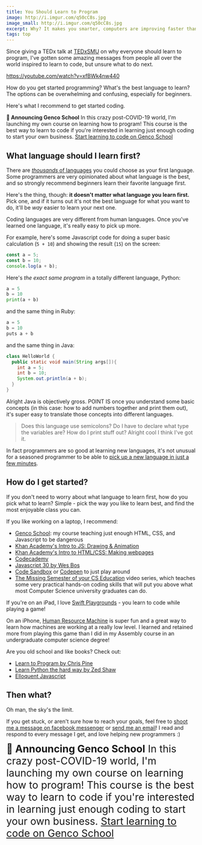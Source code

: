```yaml
---
title: You Should Learn to Program
image: http://i.imgur.com/q50cC8s.jpg
image_small: http://i.imgur.com/q50cC8s.jpg
excerpt: Why? It makes you smarter, computers are improving faster than you are, and - if you're like me - you want to maximize your laziness.
tags: top
---
```


Since giving a TEDx talk at [TEDxSMU](http://www.tedxsmu.org/) on why everyone should learn to program, I've gotten some amazing messages from people all over the world inspired to learn to code, but unsure what to do next.

https://youtube.com/watch?v=xfBWk4nw440

How do you get started programming? What's the best language to learn? The options can be overwhelming and confusing, especially for beginners.

Here's what I recommend to get started coding.

<div class="bg-green-100">
  <strong>🏫 Announcing Genco School</strong> In this crazy post-COVID-19 world, I'm launching my own course on learning how to program! This course is the best way to learn to code if you're interested in learning just enough coding to start your own business.
  <a href="https://school.gen.co" class="btn btn-success btn-lg btn-block">Start learning to code on Genco School</a>
</div>

## What language should I learn first?

There are [_thousands_ of languages](https://en.wikipedia.org/wiki/List_of_programming_languages) you could choose as your first language. Some programmers are very opinionated about what language is the best, and so strongly recommend beginners learn their favorite language first.

<!-- If you can take a class that will teach you Java or C++ in person, you'll learn all the basics of coding just fine.  -->

Here's the thing, though: **it doesn't matter what language you learn first.** Pick one, and if it turns out it's not the best language for what you want to do, it'll be _way_ easier to learn your next one.

Coding languages are very different from human languages. Once you've learned one language, it's really easy to pick up more.

For example, here's some Javascript code for doing a super basic calculation (`5 + 10`) and showing the result (`15`) on the screen:

```js
const a = 5;
const b = 10;
console.log(a + b);
```

Here's _the exact same program_ in a totally different language, Python:

```python
a = 5
b = 10
print(a + b)
```

and the same thing in Ruby:

```python
a = 5
b = 10
puts a + b
```

and the same thing in Java:

```java
class HelloWorld {
  public static void main(String args[]){
    int a = 5;
    int b = 10;
    System.out.println(a + b);
  }
}
```

Alright Java is objectively gross. POINT IS once you understand some basic concepts (in this case: how to add numbers together and print them out), it's super easy to translate those concepts into different languages.

> Does this language use semicolons? Do I have to declare what type the variables are? How do I print stuff out? Alright cool I think I've got it.

In fact programmers are so good at learning new languages, it's not unusual for a seasoned programmer to be able to [pick up a new language in just a few minutes](https://learnxinyminutes.com/).

## How do I get started?

If you don't need to worry about what language to learn first, how do you pick what to learn? Simple - pick the way you like to learn best, and find the most enjoyable class you can.

If you like working on a laptop, I recommend:

- [Genco School](https://www.genco.school): my course teaching just enough HTML, CSS, and Javascript to be dangerous
- [Khan Academy's Intro to JS: Drawing & Animation](https://www.khanacademy.org/computing/computer-programming/programming)
- [Khan Academy's Intro to HTML/CSS: Making webpages](https://www.khanacademy.org/computing/computer-programming/html-css)
- [Codecademy](https://www.codecademy.com/)
- [Javascript 30 by Wes Bos](https://javascript30.com)
- [Code Sandbox](http://codesandbox.io) or [Codepen](http://codepen.io) to just play around
- [The Missing Semester of your CS Education](https://missing.csail.mit.edu/) video series, which teaches some very practical hands-on coding skills that will put you above what most Computer Science university graduates can do.

If you're on an iPad, I love [Swift Playgrounds](https://www.apple.com/swift/playgrounds/) - you learn to code while playing a game!

On an iPhone, [Human Resource Machine](https://itunes.apple.com/us/app/human-resource-machine/id1005098334) is super fun and a great way to learn how machines are working at a really low level. I learned and retained more from playing this game than I did in my Assembly course in an undergraduate computer science degree!

Are you old school and like books? Check out:

- [Learn to Program by Chris Pine](https://www.amazon.com/Learn-Program-Second-Facets-Ruby/dp/1934356360/ref=as_li_ss_tl?ie=UTF8&qid=1541024550&sr=8-1&keywords=learn+to+program+chris+pine&linkCode=sl1&tag=cgenco-20&linkId=920f1526f371bca45d1466fb275c3da4&language=en_US)
- [Learn Python the hard way by Zed Shaw](https://www.amazon.com/Learn-Python-Hard-Way-Introduction/dp/0134692888/ref=as_li_ss_tl?ie=UTF8&qid=1541024583&sr=8-2&keywords=learn+the+hard+way&linkCode=sl1&tag=cgenco-20&linkId=ff1ea55d6869e69eff53dee22c60c3af&language=en_US)
- [Elloquent Javascript](https://eloquentjavascript.net)

## Then what?

Oh man, the sky's the limit.

If you get stuck, or aren't sure how to reach your goals, feel free to [shoot me a message on facebook messenger](https://www.messenger.com/t/cgenco) or <a href="mailto:christian@gen.co" target="_blank">send me an email</a>! I read and respond to every message I get, and love helping new programmers :)

<div class="alert alert-success" role="alert" style="font-size: 20pt">
  <strong>🏫 Announcing Genco School</strong> In this crazy post-COVID-19 world, I'm launching my own course on learning how to program! This course is the best way to learn to code if you're interested in learning just enough coding to start your own business.
  <a href="https://school.gen.co" class="btn btn-success btn-lg btn-block">Start learning to code on Genco School</a>
</div>

<!-- https://i.imgur.com/Z3n8OVc.jpg -->
<!-- https://i.imgur.com/xH4rGNL.jpg -->
